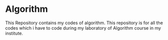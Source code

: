 # Algorithm
This Repository contains my codes of algorithm.
This repository is for all the codes which i have to code during my laboratory of Algorithm course in my institute.

